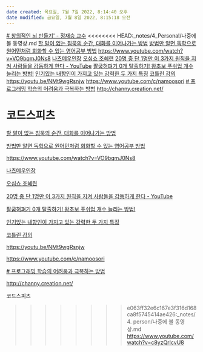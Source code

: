 ```yaml
---
date created: 목요일, 7월 7일 2022, 8:14:40 오후
date modified: 금요일, 7월 8일 2022, 8:15:18 오전
---
```

[# 창의적인 뇌 만들기' - 정재승 교수](https://www.youtube.com/watch?v=j2kC_Pla2v4)
<<<<<<<< HEAD:_notes/4_Personal/나중에 볼 동영상.md
[할 말이 없는 침묵의 순간, 대화를 이어나가는 방법](https://www.youtube.com/watch?v=XIIFDK0aM9w)
[방법만 알면 독학으로 원어민처럼 회화할 수 있는 영어공부 방법](https://www.youtube.com/watch?v=YSwm_O1hjrA)
https://www.youtube.com/watch?v=VO9bqmJ0Ns8
[나츠메우인장](https://www.youtube.com/playlist?list=PLDlLBxn7YplT5yIaxLDVaiXB77L1JAGwz)
[오십쇼 조혜련](https://www.youtube.com/results?search_query=오십쇼+조혜련)
[20명 중 단 1명만 이 3가지 원칙을 지켜 사람들을 감동하게 한다 - YouTube](https://www.youtube.com/watch?v=aSbT4Wqzl74)
[팔굽혀펴기 0개 탈출하기! 왕초보 푸쉬업 개수 늘리는 방법!](https://www.youtube.com/watch?v=8oYB62z3sVs)
[인기있는 내향인이 가지고 있는 강력한 두 가지 특징](https://www.youtube.com/watch?v=g_FF2tNSk7c)
[코틀린 강의](https://www.youtube.com/watch?v=ewBri47JWII)
https://youtu.be/NMt9wgRsnjw
https://www.youtube.com/c/namoosori
[# 프로그래밍 학습의 어려움과 극복하는 방법](https://www.youtube.com/watch?v=fXIpMyrI3U8)
http://channy.creation.net/

코드스피츠
========

[할 말이 없는 침묵의 순간, 대화를 이어나가는 방법](https://www.youtube.com/watch?v=XIIFDK0aM9w)

[방법만 알면 독학으로 원어민처럼 회화할 수 있는 영어공부 방법](https://www.youtube.com/watch?v=YSwm_O1hjrA)

https://www.youtube.com/watch?v=VO9bqmJ0Ns8

[나츠메우인장](https://www.youtube.com/playlist?list=PLDlLBxn7YplT5yIaxLDVaiXB77L1JAGwz)

[오십쇼 조혜련](https://www.youtube.com/results?search_query=오십쇼+조혜련)

[20명 중 단 1명만 이 3가지 원칙을 지켜 사람들을 감동하게 한다 - YouTube](https://www.youtube.com/watch?v=aSbT4Wqzl74)

[팔굽혀펴기 0개 탈출하기! 왕초보 푸쉬업 개수 늘리는 방법!](https://www.youtube.com/watch?v=8oYB62z3sVs)

[인기있는 내향인이 가지고 있는 강력한 두 가지 특징](https://www.youtube.com/watch?v=g_FF2tNSk7c)

[코틀린 강의](https://www.youtube.com/watch?v=ewBri47JWII)

https://youtu.be/NMt9wgRsnjw

https://www.youtube.com/c/namoosori

[# 프로그래밍 학습의 어려움과 극복하는 방법](https://www.youtube.com/watch?v=fXIpMyrI3U8)


http://channy.creation.net/

코드스피츠

>>>>>>>> e063ff32e6c167e3f316d168ca8f5745414ae426:_notes/4. person/나중에 볼 동영상.md
https://www.youtube.com/watch?v=c8yzQrIcvU8
